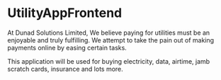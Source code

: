 # UtilityAppFrontend

At Dunad Solutions Limited, We believe paying for utilities must be an enjoyable and truly fulfilling. We attempt to take the pain out of making payments online by easing certain tasks.

This application will be used for buying electricity, data, airtime, jamb scratch cards, insurance and lots more.
